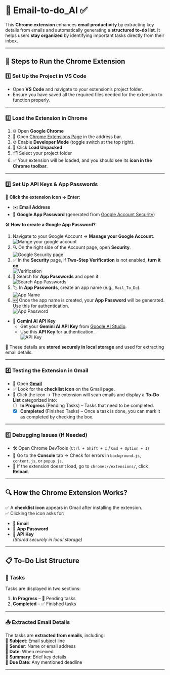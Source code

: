 # 📧 Email-to-do_AI ✅  
This **Chrome extension** enhances **email productivity** by extracting key details from emails and automatically generating a **structured to-do list**. It helps users **stay organized** by identifying important tasks directly from their inbox.  

---

## 🚀 Steps to Run the Chrome Extension  

### 1️⃣ Set Up the Project in VS Code  
- Open **VS Code** and navigate to your extension’s project folder.  
- Ensure you have saved all the required files needed for the extension to function properly.  

---

### 2️⃣ Load the Extension in Chrome  
1. 🌐 Open **Google Chrome**  
2. 🔗 Open [Chrome Extensions Page](chrome://extensions/) in the address bar.  
3. ⚙️ Enable **Developer Mode** (toggle switch at the top right).  
4. 📂 Click **Load Unpacked**  
5. 🗂️ Select your project folder  
6. ✅ Your extension will be loaded, and you should see its **icon in the Chrome toolbar**.  

---

### 3️⃣ Set Up API Keys & App Passwords  
🔐 **Click the extension icon → Enter:**  
- ✉️ **Email Address**  
- 🔑 **Google App Password** (generated from [Google Account Security](https://myaccount.google.com/apppasswords))  

🛠 **How to create a Google App Password?**  
1. Navigate to your Google Account → **Manage your Google Account**.  
    ![Mange your google account](assets/google_account.JPG) 
2. 🔍 On the right side of the Account page, open **Security**.  
    ![Google Security page](assets/security.JPG)    
3. ✅ In the **Security** page, if **Two-Step Verification** is not enabled, **turn it on**.  
    ![Verification](assets/verify.JPG)  
4. 🔎 Search for **App Passwords** and open it.  
    ![Search App Passwords](assets/search.JPG) 
5. 🏷️ In **App Passwords**, create an app name (e.g., `Mail_To_Do`).  
    ![App Name](assets/app_name.JPG)   
6. 🆕 Once the app name is created, your **App Password** will be generated. Use this for authentication.  
    ![App Password](assets/app_pass.JPG)  

- 🤖 **Gemini AI API Key**  
   - Get your **Gemini AI API Key** from [Google AI Studio](https://aistudio.google.com/).  
   - Use this **API Key** for authentication.  
      ![API Key](assets/api_key.JPG) 

📌 These details are **stored securely in local storage** and used for extracting email details.  

---

### 4️⃣ Testing the Extension in Gmail  
- 📧 Open **[Gmail](https://mail.google.com/)**  
- ✅ Look for the **checklist icon** on the Gmail page.  
- 📝 Click the icon → The extension will scan emails and display a **To-Do List** categorized into:  
  - [ ] **In Progress** (Pending Tasks) – Tasks that need to be completed.  
  - [x] **Completed** (Finished Tasks) – Once a task is done, you can mark it as completed by checking the box.  

---

### 5️⃣ Debugging Issues (If Needed)  
- 🛠️ Open Chrome DevTools (`Ctrl + Shift + I` / `Cmd + Option + I`)  
- 📜 Go to the **Console** tab → Check for errors in `background.js`, `content.js`, or `popup.js`.  
- 🔄 If the extension doesn’t load, go to `chrome://extensions/`, click **Reload**.  

---

## 🔍 How the Chrome Extension Works?  
✅ A **checklist icon** appears in Gmail after installing the extension.  
✅ Clicking the icon asks for:  
  - 📩 **Email**  
  - 🔑 **App Password**  
  - 🔐 **API Key**  
*(Stored securely in local storage)*  

---

## 📋 To-Do List Structure  
### 📝 Tasks  
Tasks are displayed in two sections:  
1. **In Progress** – 🚧 Pending tasks  
2. **Completed** – ✅ Finished tasks  

---

### 📤 Extracted Email Details  
The tasks are **extracted from emails**, including:  
📌 **Subject**: Email subject line  
📌 **Sender**: Name or email address  
📌 **Date**: When received  
📌 **Summary**: Brief key details  
📌 **Due Date**: Any mentioned deadline  

---
